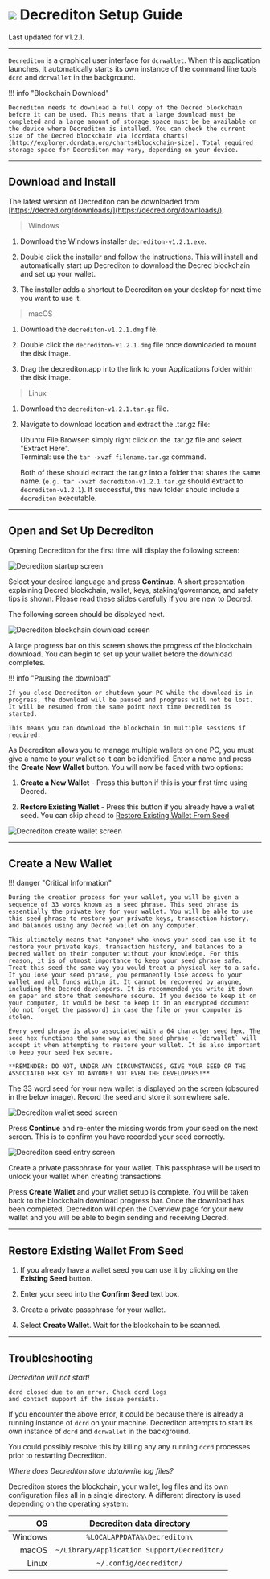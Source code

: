 # <img class="dcr-icon" src="/img/dcr-icons/Wallet.svg" /> Decrediton Setup Guide

Last updated for v1.2.1.

---

`Decrediton` is a graphical user interface for `dcrwallet`. When this application launches, it automatically starts its own instance of the command line tools `dcrd` and `dcrwallet` in the background.

!!! info "Blockchain Download"

	Decrediton needs to download a full copy of the Decred blockchain before it can be used. This means that a large download must be completed and a large amount of storage space must be be available on the device where Decrediton is intalled. You can check the current size of the Decred blockchain via [dcrdata charts](http://explorer.dcrdata.org/charts#blockchain-size). Total required storage space for Decrediton may vary, depending on your device.

---

## Download and Install

The latest version of Decrediton can be downloaded from [https://decred.org/downloads/](https://decred.org/downloads/).

> Windows

1. Download the Windows installer `decrediton-v1.2.1.exe`.

1. Double click the installer and follow the instructions. This will install and automatically start up Decrediton to download the Decred blockchain and set up your wallet.

1. The installer adds a shortcut to Decrediton on your desktop for next time you want to use it.

> macOS

1. Download the `decrediton-v1.2.1.dmg` file.

1. Double click the `decrediton-v1.2.1.dmg` file once downloaded to mount the disk image.

1. Drag the decrediton.app into the link to your Applications folder within the disk image.

> Linux

1. Download the `decrediton-v1.2.1.tar.gz` file.

1. Navigate to download location and extract the .tar.gz file:

    Ubuntu File Browser: simply right click on the .tar.gz file and select "Extract Here". <br />
    Terminal: use the `tar -xvzf filename.tar.gz` command.

    Both of these should extract the tar.gz into a folder that shares the same name. (`e.g. tar -xvzf decrediton-v1.2.1.tar.gz` should extract to `decrediton-v1.2.1`). If successful, this new folder should include a `decrediton` executable.

---

## Open and Set Up Decrediton

Opening Decrediton for the first time will display the following screen:

![Decrediton startup screen](/img/decrediton/startup.png)

Select your desired language and press **Continue**. A short presentation explaining Decred blockchain, wallet, keys, staking/governance, and safety tips is shown. Please read these slides carefully if you are new to Decred.

The following screen should be displayed next.

![Decrediton blockchain download screen](/img/decrediton/chain-downloading.png)

A large progress bar on this screen shows the progress of the blockchain download. You can begin to set up your wallet before the download completes. 

!!! info "Pausing the download"

    If you close Decrediton or shutdown your PC while the download is in progress, the download will be paused and progress will not be lost. It will be resumed from the same point next time Decrediton is started.

    This means you can download the blockchain in multiple sessions if required.

As Decrediton allows you to manage multiple wallets on one PC, you must give a name to your wallet so it can be identified. Enter a name and press the **Create New Wallet** button. You will now be faced with two options: 

1. **Create a New Wallet** - Press this button if this is your first time using Decred.

1. **Restore Existing Wallet** - Press this button if you already have a wallet seed. You can skip ahead to [Restore Existing Wallet From Seed](/getting-started/user-guides/decrediton-setup.md#restore-existing-wallet-from-seed)

![Decrediton create wallet screen](/img/decrediton/create-wallet.png)

---

## Create a New Wallet

!!! danger "Critical Information"

    During the creation process for your wallet, you will be given a sequence of 33 words known as a seed phrase. This seed phrase is essentially the private key for your wallet. You will be able to use this seed phrase to restore your private keys, transaction history, and balances using any Decred wallet on any computer.

    This ultimately means that *anyone* who knows your seed can use it to restore your private keys, transaction history, and balances to a Decred wallet on their computer without your knowledge. For this reason, it is of utmost importance to keep your seed phrase safe. Treat this seed the same way you would treat a physical key to a safe. If you lose your seed phrase, you permanently lose access to your wallet and all funds within it. It cannot be recovered by anyone, including the Decred developers. It is recommended you write it down on paper and store that somewhere secure. If you decide to keep it on your computer, it would be best to keep it in an encrypted document (do not forget the password) in case the file or your computer is stolen.

    Every seed phrase is also associated with a 64 character seed hex. The seed hex functions the same way as the seed phrase - `dcrwallet` will accept it when attempting to restore your wallet. It is also important to keep your seed hex secure.

    **REMINDER: DO NOT, UNDER ANY CIRCUMSTANCES, GIVE YOUR SEED OR THE ASSOCIATED HEX KEY TO ANYONE! NOT EVEN THE DEVELOPERS!**

The 33 word seed for your new wallet is displayed on the screen (obscured in the below image). Record the seed and store it somewhere safe.

![Decrediton wallet seed screen](/img/decrediton/wallet-seed.png)

Press **Continue** and re-enter the missing words from your seed on the next screen. This is to confirm you have recorded your seed correctly.

![Decrediton seed entry screen](/img/decrediton/seed-entered.png)

Create a private passphrase for your wallet. This passphrase will be used to unlock your wallet when creating transactions.

Press **Create Wallet** and your wallet setup is complete. You will be taken back to the blockchain download progress bar. Once the download has been completed, Decrediton will open the Overview page for your new wallet and you will be able to begin sending and receiving Decred.

---

## Restore Existing Wallet From Seed

1. If you already have a wallet seed you can use it by clicking on the **Existing Seed** button.

1. Enter your seed into the **Confirm Seed** text box.

1. Create a private passphrase for your wallet.

1. Select **Create Wallet**. Wait for the blockchain to be scanned.

---

## Troubleshooting

*Decrediton will not start!*

```
dcrd closed due to an error. Check dcrd logs
and contact support if the issue persists.
```

If you encounter the above error, it could be because there is already a running instance of `dcrd` on your machine. Decrediton attempts to start its own instance of `dcrd` and `dcrwallet` in the background.

You could possibly resolve this by killing any any running `dcrd` processes prior to restarting Decrediton.

*Where does Decrediton store data/write log files?*

Decrediton stores the blockchain, your wallet, log files and its own configuration files all in a single directory. A different directory is used depending on the operating system:

| OS      | Decrediton data directory                   |
| -------:|:-------------------------------------------:|
| Windows | `%LOCALAPPDATA%\Decrediton\`                |
| macOS   | `~/Library/Application Support/Decrediton/` |
| Linux   | `~/.config/decrediton/`                     |
